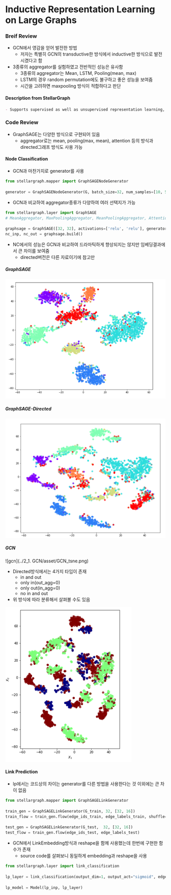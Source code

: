 # Inductive Representation Learning on Large Graphs

### Breif Review

-   GCN에서 영감을 얻어 발전한 방법
    -   저자는 특별히 GCN의 transductive한 방식에서 inductive한 방식으로 발전시켰다고 함
-   3종류의 aggregator를 실험하였고 전반적인 성능은 유사함
    -   3종류의 aggregator는 Mean, LSTM, Pooling(mean, max)
    -   LSTM의 경우 random permutation에도 불구하고 좋은 성능을 보여줌
    -   시간을 고려하면 maxpooling 방식이 적합하다고 판단

#### Description from StellarGraph

```markdown
- Supports supervised as well as unsupervised representation learning, node classification/regression, and link prediction for homogeneous networks. The current implementation supports multiple aggregation methods, including mean, maxpool, meanpool, and attentional aggregators.
```

### Code Review

-   GraphSAGE는 다양한 방식으로 구현되어 있음
    -   aggregator로는 mean, pooling(max, mean), attention 등의 방식과 directed그래프 방식도 사용 가능

#### Node Classification

-   GCN과 마찬가지로  generator를 사용

```python
from stellargraph.mapper import GraphSAGENodeGenerator

generator = GraphSAGENodeGenerator(G, batch_size=32, num_samples=[10, 5]) # graph, bat_ㅜum, sample_sum

```

-   GCN과 비교하여 aggregator종류가 다양하여 여러 선택지가 가능

```python
from stellargraph.layer import GraphSAGE 
# MeanAggregator, MaxPoolingAggregator, MeanPoolingAggregator, AttentionalAggregator, DirectedGraphSAGE

graphsage = GraphSAGE([32, 32], activations=['relu', 'relu'], generator=generator, bias=True, dropout=0.3)
nc_inp, nc_out = graphsage.build()
```

-   NC에서의 성능은 GCN과 비교하여 드라마틱하게 향상되지는 않지만 임베딩결과에서 큰 차이를 보여줌
    -   directed버전은 다른 자료이기에 참고만

##### GraphSAGE

![graphsage](./asset/GraphSAGE_tsne.png)

##### GraphSAGE-Directed

![graphsage-directed](./asset/GraphSAGE-Directed_tsne.png)
##### GCN

![gcn](../2_1. GCN/asset/GCN_tsne.png)

-   Directed방식에서는 4가지 타입이 존재
    -   in and out
    -   only in(out_agg=0)
    -   only out(in_agg=0)
    -   no in and out
-   위 방식에 따라 분류해서 살펴볼 수도 있음

![graphsage-type](./asset/GraphSAGE-Directed_cl.png)

#### Link Prediction

-   lp에서는 코드상의 차이는 generator를 다른 방법을 사용한다는 것 이외에는 큰 차이 없음

```python
from stellargraph.mapper import GraphSAGELinkGenerator

train_gen = GraphSAGELinkGenerator(G_train, 32, [32, 16])
train_flow = train_gen.flow(edge_ids_train, edge_labels_train, shuffle=True)

test_gen = GraphSAGELinkGenerator(G_test,  32, [32, 16])
test_flow = train_gen.flow(edge_ids_test, edge_labels_test)
```

-   GCN에서 LinkEmbedding방식과 reshape을 함께 사용했는데 한번에 구현한 함수가 존재
    -   source code를 살펴보니 동일하게 embedding과 reshape을 사용

```python
from stellargraph.layer import link_classification

lp_layer = link_classification(output_dim=1, output_act="sigmoid", edge_embedding_method="ip")(lp_out)

lp_model = Model(lp_inp, lp_layer)
```

